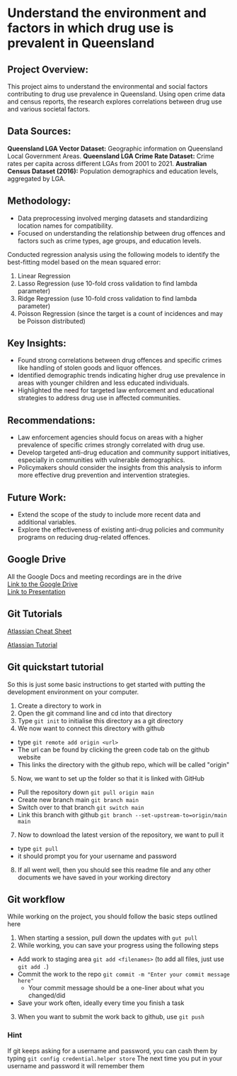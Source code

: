 # Understand the environment and factors in which drug use is prevalent in Queensland

## Project Overview:
This project aims to understand the environmental and social factors contributing to drug use prevalence in Queensland. Using open crime data and census reports, the research explores correlations between drug use and various societal factors.

## Data Sources:
**Queensland LGA Vector Dataset:** Geographic information on Queensland Local Government Areas.
**Queensland LGA Crime Rate Dataset:** Crime rates per capita across different LGAs from 2001 to 2021.
**Australian Census Dataset (2016):** Population demographics and education levels, aggregated by LGA.

## Methodology:
- Data preprocessing involved merging datasets and standardizing location names for compatibility.  
- Focused on understanding the relationship between drug offences and factors such as crime types, age groups, and education levels.
  
Conducted regression analysis using the following models to identify the best-fitting model based on the mean squared error:
1. Linear Regression  
2. Lasso Regression (use 10-fold cross validation to find lambda parameter)  
3. Ridge Regression (use 10-fold cross validation to find lambda parameter)  
4. Poisson Regression (since the target is a count of incidences and may be Poisson distributed)

## Key Insights:
- Found strong correlations between drug offences and specific crimes like handling of stolen goods and liquor offences.
- Identified demographic trends indicating higher drug use prevalence in areas with younger children and less educated individuals.
- Highlighted the need for targeted law enforcement and educational strategies to address drug use in affected communities.

## Recommendations:
- Law enforcement agencies should focus on areas with a higher prevalence of specific crimes strongly correlated with drug use.
- Develop targeted anti-drug education and community support initiatives, especially in communities with vulnerable demographics.
- Policymakers should consider the insights from this analysis to inform more effective drug prevention and intervention strategies.

## Future Work:
- Extend the scope of the study to include more recent data and additional variables.
- Explore the effectiveness of existing anti-drug policies and community programs on reducing drug-related offences.

## Google Drive
All the Google Docs and meeting recordings are in the drive  
[Link to the Google Drive](https://drive.google.com/drive/folders/1KvkitYDhhV8dDvRbm5zG50Ls9K-Xo2dA?usp=sharing)  
[Link to Presentation](https://docs.google.com/presentation/d/1_wFsb38l6narmrn_Bi5KJJtAfITm1tTUyJ7W4bo_HZA/edit?usp=sharing)

## Git Tutorials

[Atlassian Cheat Sheet](https://www.atlassian.com/git/tutorials/atlassian-git-cheatsheet)

[Atlassian Tutorial](https://www.atlassian.com/git/tutorials)

## Git quickstart tutorial
So this is just some basic instructions to get started with putting the development environment on your computer. 
1. Create a directory to work in
2. Open the git command line and cd into that directory
3. Type `git init` to initialise this directory as a git directory
4. We now want to connect this directory with github
  - type `git remote add origin <url>`
  - The url can be found by clicking the green code tab on the github website
  - This links the directory with the github repo, which will be called "origin"
5. Now, we want to set up the folder so that it is linked with GitHub
  - Pull the repository down `git pull origin main`
  - Create new branch main `git branch main`
  - Switch over to that branch `git switch main`
  - Link this branch with github `git branch --set-upstream-to=origin/main main`
7. Now to download the latest version of the repository, we want to pull it
  - type `git pull`
  - it should prompt you for your username and password
8. If all went well, then you should see this readme file and any other documents we have saved in your working directory

## Git workflow
While working on the project, you should follow the basic steps outlined here
1. When starting a session, pull down the updates with `gut pull`
2. While working, you can save your progress using the following steps
  - Add work to staging area `git add <filenames>` (to add all files, just use `git add .`)
  - Commit the work to the repo `git commit -m "Enter your commit message here"`
    - Your commit message should be a one-liner about what you changed/did
  - Save your work often, ideally every time you finish a task
3. When you want to submit the work back to github, use `git push`

### Hint
If git keeps asking for a username and password, you can cash them by typing 
`git config credential.helper store`
The next time you put in your username and password it will remember them
